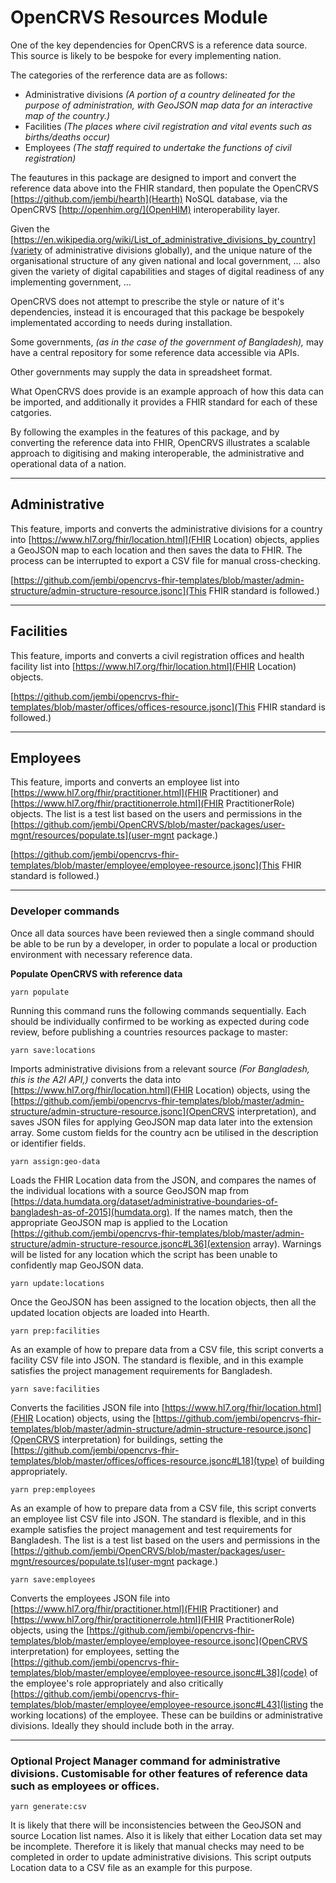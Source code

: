 # OpenCRVS Resources Module

One of the key dependencies for OpenCRVS is a reference data source. This source is likely to be bespoke for every implementing nation.

The categories of the rerference data are as follows:

- Administrative divisions _(A portion of a country delineated for the purpose of administration, with GeoJSON map data for an interactive map of the country.)_
- Facilities _(The places where civil registration and vital events such as births/deaths occur)_
- Employees _(The staff required to undertake the functions of civil registration)_

The feautures in this package are designed to import and convert the reference data above into the FHIR standard, then populate the OpenCRVS [https://github.com/jembi/hearth](Hearth) NoSQL database, via the OpenCRVS [http://openhim.org/](OpenHIM) interoperability layer.

Given the [https://en.wikipedia.org/wiki/List_of_administrative_divisions_by_country](variety of administrative divisions globally), and the unique nature of the organisational structure of any given national and local government, ... also given the variety of digital capabilities and stages of digital readiness of any implementing government, ...

OpenCRVS does not attempt to prescribe the style or nature of it's dependencies, instead it is encouraged that this package be bespokely implementated according to needs during installation.

Some governments, _(as in the case of the government of Bangladesh),_ may have a central repository for some reference data accessible via APIs.

Other governments may supply the data in spreadsheet format.

What OpenCRVS does provide is an example approach of how this data can be imported, and additionally it provides a FHIR standard for each of these catgories.

By following the examples in the features of this package, and by converting the reference data into FHIR, OpenCRVS illustrates a scalable approach to digitising and making interoperable, the administrative and operational data of a nation.

---

## Administrative

This feature, imports and converts the administrative divisions for a country into [https://www.hl7.org/fhir/location.html](FHIR Location) objects, applies a GeoJSON map to each location and then saves the data to FHIR. The process can be interrupted to export a CSV file for manual cross-checking.

[https://github.com/jembi/opencrvs-fhir-templates/blob/master/admin-structure/admin-structure-resource.jsonc](This FHIR standard is followed.)

---

## Facilities

This feature, imports and converts a civil registration offices and health facility list into [https://www.hl7.org/fhir/location.html](FHIR Location) objects.

[https://github.com/jembi/opencrvs-fhir-templates/blob/master/offices/offices-resource.jsonc](This FHIR standard is followed.)

---

## Employees

This feature, imports and converts an employee list into [https://www.hl7.org/fhir/practitioner.html](FHIR Practitioner) and [https://www.hl7.org/fhir/practitionerrole.html](FHIR PractitionerRole) objects. The list is a test list based on the users and permissions in the [https://github.com/jembi/OpenCRVS/blob/master/packages/user-mgnt/resources/populate.ts](user-mgnt package.)

[https://github.com/jembi/opencrvs-fhir-templates/blob/master/employee/employee-resource.jsonc](This FHIR standard is followed.)

---

### Developer commands

Once all data sources have been reviewed then a single command should be able to be run by a developer, in order to populate a local or production environment with necessary reference data.

**Populate OpenCRVS with reference data**

<!-- prettier-ignore -->
```yarn populate```

Running this command runs the following commands sequentially. Each should be individually confirmed to be working as expected during code review, before publishing a countries resources package to master:

<!-- prettier-ignore -->
```yarn save:locations```

Imports administrative divisions from a relevant source _(For Bangladesh, this is the A2I API,)_ converts the data into [https://www.hl7.org/fhir/location.html](FHIR Location) objects, using the [https://github.com/jembi/opencrvs-fhir-templates/blob/master/admin-structure/admin-structure-resource.jsonc](OpenCRVS interpretation), and saves JSON files for applying GeoJSON map data later into the extension array. Some custom fields for the country acn be utilised in the description or identifier fields.

<!-- prettier-ignore -->
```yarn assign:geo-data```

Loads the FHIR Location data from the JSON, and compares the names of the individual locations with a source GeoJSON map from [https://data.humdata.org/dataset/administrative-boundaries-of-bangladesh-as-of-2015](humdata.org). If the names match, then the appropriate GeoJSON map is applied to the Location [https://github.com/jembi/opencrvs-fhir-templates/blob/master/admin-structure/admin-structure-resource.jsonc#L36](extension array). Warnings will be listed for any location which the script has been unable to confidently map GeoJSON data.

<!-- prettier-ignore -->
```yarn update:locations```

Once the GeoJSON has been assigned to the location objects, then all the updated location objects are loaded into Hearth.

<!-- prettier-ignore -->
```yarn prep:facilities```

As an example of how to prepare data from a CSV file, this script converts a facility CSV file into JSON. The standard is flexible, and in this example satisfies the project management requirements for Bangladesh.

<!-- prettier-ignore -->
```yarn save:facilities```

Converts the facilities JSON file into [https://www.hl7.org/fhir/location.html](FHIR Location) objects, using the [https://github.com/jembi/opencrvs-fhir-templates/blob/master/admin-structure/admin-structure-resource.jsonc](OpenCRVS interpretation) for buildings, setting the [https://github.com/jembi/opencrvs-fhir-templates/blob/master/offices/offices-resource.jsonc#L18](type) of building appropriately.

<!-- prettier-ignore -->
```yarn prep:employees```

As an example of how to prepare data from a CSV file, this script converts an employee list CSV file into JSON. The standard is flexible, and in this example satisfies the project management and test requirements for Bangladesh. The list is a test list based on the users and permissions in the [https://github.com/jembi/OpenCRVS/blob/master/packages/user-mgnt/resources/populate.ts](user-mgnt package.)

<!-- prettier-ignore -->
```yarn save:employees```

Converts the employees JSON file into [https://www.hl7.org/fhir/practitioner.html](FHIR Practitioner) and [https://www.hl7.org/fhir/practitionerrole.html](FHIR PractitionerRole) objects, using the [https://github.com/jembi/opencrvs-fhir-templates/blob/master/employee/employee-resource.jsonc](OpenCRVS interpretation) for employees, setting the [https://github.com/jembi/opencrvs-fhir-templates/blob/master/employee/employee-resource.jsonc#L38](code) of the employee's role appropriately and also critically [https://github.com/jembi/opencrvs-fhir-templates/blob/master/employee/employee-resource.jsonc#L43](listing the working locations) of the employee. These can be buildins or administrative divisions. Ideally they should include both in the array.

---

### Optional Project Manager command for administrative divisions. Customisable for other features of reference data such as employees or offices.

<!-- prettier-ignore -->
```yarn generate:csv```

It is likely that there will be inconsistencies between the GeoJSON and source Location list names. Also it is likely that either Location data set may be incomplete. Therefore it is likely that manual checks may need to be completed in order to update administrative divisions. This script outputs Location data to a CSV file as an example for this purpose.
